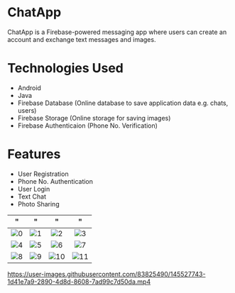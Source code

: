 # ChatApp
ChatApp is a Firebase-powered messaging app where users can create an account and exchange text messages and images.
# Technologies Used
* Android
* Java
* Firebase Database (Online database to save application data e.g. chats, users)
* Firebase Storage (Online storage for saving images)
* Firebase Authenticaion (Phone No. Verification) 
# Features 
* User Registration
* Phone No. Authentication
* User Login
* Text Chat
* Photo Sharing

" | " | " | " 
:-------------------------:|:-------------------------:|:-------------------------:|:-------------------------:
![0](https://user-images.githubusercontent.com/83825490/150943140-07917009-066e-4c81-8207-347d859bf228.png) | ![1](https://user-images.githubusercontent.com/83825490/150943151-8f566258-f27c-43df-aad7-b62576ee68d3.png) | ![2](https://user-images.githubusercontent.com/83825490/150943155-93d557c7-e7f4-4401-a956-0bed450932e1.png) | ![3](https://user-images.githubusercontent.com/83825490/150943202-572a9d80-d8eb-4c81-8723-48110702c341.png)
![4](https://user-images.githubusercontent.com/83825490/150943098-853262e0-bb8f-49a5-9471-85906ec076fa.png)  | ![5](https://user-images.githubusercontent.com/83825490/150943109-c447bc79-a51d-4a90-9e98-c81327aa46bb.png) | ![6](https://user-images.githubusercontent.com/83825490/150943118-ad574a02-9065-4da9-b03b-77a900e0ccf9.png) | ![7](https://user-images.githubusercontent.com/83825490/150943121-7ca1b6bd-ea4f-49d2-baa9-75bf921154d4.png)
![8](https://user-images.githubusercontent.com/83825490/150943123-ccd0c54b-eabc-4894-ba39-9fd9379b3008.png) | ![9](https://user-images.githubusercontent.com/83825490/150943127-81bd3f64-abd0-4918-8803-8465b9cb324c.png) | ![10](https://user-images.githubusercontent.com/83825490/150943130-86c50b2c-36d8-4871-97a4-78917a20a8bf.png) | ![11](https://user-images.githubusercontent.com/83825490/150943138-6040f93b-8f2a-44a8-b557-8bca80f40ba8.png)




https://user-images.githubusercontent.com/83825490/145527743-1d41e7a9-2890-4d8d-8608-7ad99c7d50da.mp4

